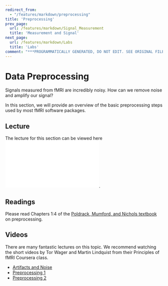 ```yaml
---
redirect_from:
  - "/features/markdown/preprocessing"
title: 'Preprocessing'
prev_page:
  url: /features/markdown/Signal_Measurement
  title: 'Measurement and Signal'
next_page:
  url: /features/markdown/Labs
  title: 'Labs'
comment: "***PROGRAMMATICALLY GENERATED, DO NOT EDIT. SEE ORIGINAL FILES IN /content***"
---
```

# Data Preprocessing

Signals measured from fMRI are incredibly noisy. How can we remove noise and amplify our signal?

In this section, we will provide an overview of the basic preprocessing steps used by most fMRI software packages.

## Lecture

The lecture for this section can be viewed here ![](../images/lectures/Preprocessing.pdf).

## Readings

Please read Chapters 1:4 of the [Poldrack, Mumford, and Nichols textbook](http://www.fmri-data-analysis.org/) on preprocessing.

## Videos

There are many fantastic lectures on this topic. We recommend watching the short videos by Tor Wager and Martin Lindquist from their Principles of fMRI Coursera class.
 - [Artifacts and Noise](https://www.youtube.com/watch?v=7Kk_RsGycHs&list=PLfXA4opIOVrGHncHRxI3Qa5GeCSudwmxM&index=11&t=0s)
 - [Preprocessing 1](https://www.youtube.com/watch?v=Qc3rRaJWOc4&list=PLfXA4opIOVrGHncHRxI3Qa5GeCSudwmxM&index=17&t=0s)
 - [Preprocessing 2](https://www.youtube.com/watch?v=qamRGWSC-6g&list=PLfXA4opIOVrGHncHRxI3Qa5GeCSudwmxM&index=18&t=0s)
